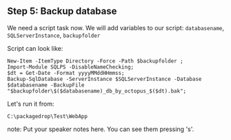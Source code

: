 ## Step 5: Backup database

We need a script task now. 
We will add variables to our script: `databasename`, `SQLServerInstance`, `backupfolder`

Script can look like:
```
New-Item -ItemType Directory -Force -Path $backupfolder ;
Import-Module SQLPS -DisableNameChecking;
$dt = Get-Date -Format yyyyMMddHHmmss;
Backup-SqlDatabase -ServerInstance $SQLServerInstance -Database $databasename -BackupFile "$backupfolder\$($databasename)_db_by_octopus_$($dt).bak";
```
Let's run it from: 
```
C:\packagedrop\Test\WebApp
```

note:
    Put your speaker notes here.
    You can see them pressing 's'.
